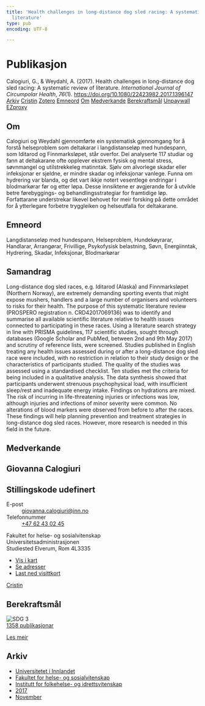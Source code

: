 ```yaml
---
title: 'Health challenges in long-distance dog sled racing: A systematic review of
  literature'
type: pub
encoding: UTF-8

---
```

<h1>Publikasjon</h1>
<article id="csl-bib-container-NLP5D2Y9" class="csl-bib-container">
  <div class="csl-bib-body"> <div class="csl-entry">Calogiuri, G., &#38; Weydahl, A. (2017). Health challenges in long-distance dog sled racing: A systematic review of literature. <i>International Journal of Circumpolar Health</i>, <i>76</i>(1). <a href="https://doi.org/10.1080/22423982.2017.1396147">https://doi.org/10.1080/22423982.2017.1396147</a></div> </div>
  <div class="csl-bib-buttons">
    <a href="#taxonomy-article-NLP5D2Y9" alt="archive" class="csl-bib-button">Arkiv</a>
    <a href="https://app.cristin.no/results/show.jsf?id=1510624" alt="Cristin" class="csl-bib-button">Cristin</a>
    <a href="http://zotero.org/groups/5881554/items/NLP5D2Y9" alt="Zotero" class="csl-bib-button">Zotero</a>
    <a href="#keywords-article-NLP5D2Y9" alt="keywords" class="csl-bib-button">Emneord</a>
    <a href="#about-article-NLP5D2Y9" alt="about_pub" class="csl-bib-button">Om</a>
    <a href="#contributors-article-NLP5D2Y9" alt="contributors" class="csl-bib-button">Medverkande</a>
    <a href="#sdg-article-NLP5D2Y9" alt="sdg" class="csl-bib-button">Berekraftsmål</a>
    <a href="https://www.tandfonline.com/doi/pdf/10.1080/22423982.2017.1396147?needAccess=true" alt="Unpaywall" class="csl-bib-button">Unpaywall</a>
    <a href="https://www.tandfonline.com/doi/pdf/10.1080/22423982.2017.1396147?needAccess=true" alt="EZproxy" class="csl-bib-button">EZproxy</a>
  </div>
  <div id="csl-bib-meta-container-NLP5D2Y9"></div>
</article>
<div id="csl-bib-meta-NLP5D2Y9" class="csl-bib-meta">
  <article id="about-article-NLP5D2Y9" class="about_pub-article">
    <h1>Om</h1>
    Calogiuri og Weydahl gjennomførte ein systematisk gjennomgang for å forstå helseproblem som deltakarar i langdistanseløp med hundespann, som Iditarod og Finnmarksløpet, står overfor. Dei analyserte 117 studiar og fann at deltakarane ofte opplever ekstrem fysisk og mental stress, søvnmangel og utilstrekkeleg matinntak. Sjølv om alvorlege skadar eller infeksjonar er sjeldne, er mindre skadar og infeksjonar vanlege. Funna om hydrering var blanda, og det vart ikkje notert vesentlege endringar i blodmarkørar før og etter løpa. Desse innsiktene er avgjerande for å utvikle betre førebyggings- og behandlingsstrategiar for framtidige løp. Forfattarane understrekar likevel behovet for meir forsking på dette området for å ytterlegare forbetre tryggleiken og helseutfalla for deltakarane.
  </article>
  <article id="keywords-article-NLP5D2Y9" class="keywords-article">
    <h1>Emneord</h1>
    Langdistanseløp med hundespann, Helseproblem, Hundekøyrarar, Handlarar, Arrangørar, Frivillige, Psykofysisk belastning, Søvn, Energiinntak, Hydrering, Skadar, Infeksjonar, Blodmarkørar
  </article>
  <article id="abstract-article-NLP5D2Y9" class="abstract-article">
    <h1>Samandrag</h1>
    Long-distance dog sled races, e.g. Iditarod (Alaska) and Finnmarksløpet (Northern Norway), are extremely demanding sporting events that might expose mushers, handlers and a large number of organisers and volunteers to risks for their health. The purpose of this systematic literature review (PROSPERO registration n. CRD42017069136) was to identify and summarise all available scientific literature relative to health issues connected to participating in these races. Using a literature search strategy in line with PRISMA guidelines, 117 scientific studies, sought through databases (Google Scholar and PubMed, between 2nd and 9th May 2017) and scrutiny of reference lists, were screened. Studies published in English treating any health issues assessed during or after a long-distance dog sled race were included, with no restriction in relation to their study design or the characteristics of participants studied. The quality of the studies was assessed using a standardised checklist. Ten studies met the criteria for being included in a qualitative analysis. The data synthesis showed that participants underwent strenuous psychophysical load, with insufficient sleep/rest and inadequate energy intake. Findings on hydrations are mixed. The risk of incurring in life-threatening injuries or infections was low, although injuries and infections of minor severity were common. No alterations of blood markers were observed from before to after the races. These findings will help planning prevention and treatment strategies in long-distance dog sled races. However, more research is needed in this field in the future.
  </article>
  <article id="contributors-article-NLP5D2Y9" class="contributors-article">
    <h1>Medverkande</h1>
    <div class="personas"> <div class="vrtx-hinn-person-card"> <div class="photo"> <i class="lar la-user-circle missing-person"></i> </div> <div class="info"> <hgroup><h1>Giovanna Calogiuri</h1> <h2>Stillingskode udefinert</h2> </hgroup><dl> <dt>E-post</dt> <dd> <a href="mailto:giovanna.calogiuri@inn.no">giovanna.calogiuri@inn.no</a> </dd> <dt>Telefonnummer</dt> <dd><a href="tel:+4762430245"> +47 62 43 02 45 </a></dd> </dl> <p> Fakultet for helse- og sosialvitenskap<br> Universitetsadministrasjonen<br> Studiested Elverum, Rom 4L3335 </p> <ul class="vrtx-hinn-links"> <li><a href="https://www.google.com/maps?q=60.88177,11.53669">Vis i kart</a></li> <li><a href="https://www.inn.no/finn-en-ansatt/giovanna-calogiuri.html#vrtx-hinn-addresses">Se adresser</a></li> <li><a href="https://www.inn.no/finn-en-ansatt/giovanna-calogiuri.html?vrtx=vcf">Last ned visittkort</a></li> </ul> </div> </div> <a href="https://app.cristin.no/persons/show.jsf?id=358086" alt="Cristin URL" class="personas-cristin">Cristin</a> </div>
  </article>
  <article id="sdg-article-NLP5D2Y9" class="sdg-article">
    <h1>Berekraftsmål</h1>
    <div class="sdg-container"><div id="sdg3" class="sdg">
        <img src="{{< params subfolder >}}images/sdg/sdg03_nn.png" class="image" alt="SDG 3">
        <div class="sdg-overlay">
          <a href="{{< params subfolder >}}nn/archive/?sdg=3#archive" class="sdg-publication-count"><span>1358</span> publikasjonar</a>
          <p><a href="https://fn.no/om-fn/fns-baerekraftsmaal/god-helse-og-livskvalitet?lang=nno-NO" class="sdg-read-more">Les meir</a></p>
        </div>
      </div></div>
  </article>
  <article id="taxonomy-article-NLP5D2Y9" class="taxonomy-article">
    <h1>Arkiv</h1>
    <ul>
      <li><a href="{{< params subfolder >}}nn/archive/?key=3DCRN523">Universitetet i Innlandet</a></li>
      <li><a href="{{< params subfolder >}}nn/archive/?key=IDKFS3MX">Fakultet for helse- og sosialvitenskap</a></li>
      <li><a href="{{< params subfolder >}}nn/archive/?key=FJXE3Z8X">Institutt for folkehelse- og idrettsvitenskap</a></li>
      <li><a href="{{< params subfolder >}}nn/archive/?key=Y3QE4BPW">2017</a></li>
      <li><a href="{{< params subfolder >}}nn/archive/?key=LEW7LGHJ">November</a></li>
    </ul>
  </article>
</div>
